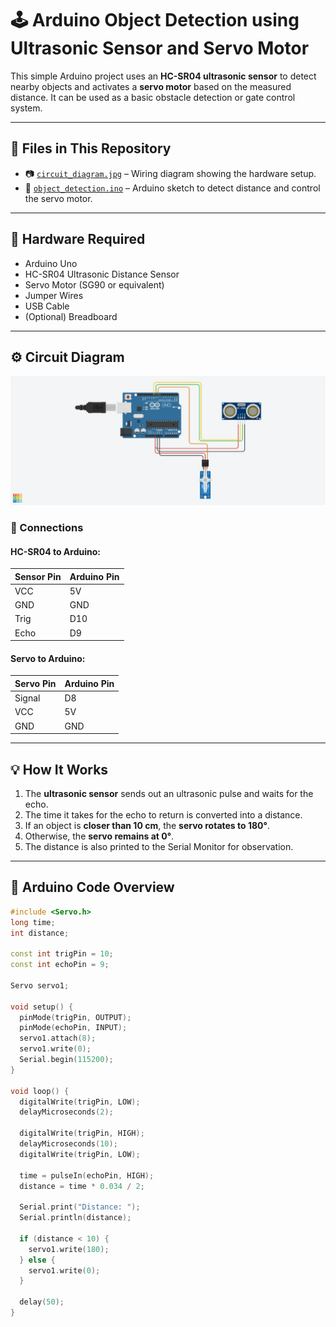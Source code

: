 # 🕹️ Arduino Object Detection using Ultrasonic Sensor and Servo Motor

This simple Arduino project uses an **HC-SR04 ultrasonic sensor** to detect nearby objects and activates a **servo motor** based on the measured distance. It can be used as a basic obstacle detection or gate control system.

---

## 📁 Files in This Repository

- 📷 [`circuit_diagram.jpg`](circuit_diagram.jpg) – Wiring diagram showing the hardware setup.  
- 💾 [`object_detection.ino`](object_detection.ino) – Arduino sketch to detect distance and control the servo motor.

---

## 🔌 Hardware Required

- Arduino Uno  
- HC-SR04 Ultrasonic Distance Sensor  
- Servo Motor (SG90 or equivalent)  
- Jumper Wires  
- USB Cable  
- (Optional) Breadboard

---

## ⚙️ Circuit Diagram

![Circuit Diagram](circuit_diagram.jpg)

### 🔗 Connections

#### HC-SR04 to Arduino:
| Sensor Pin | Arduino Pin |
|------------|--------------|
| VCC        | 5V           |
| GND        | GND          |
| Trig       | D10          |
| Echo       | D9           |

#### Servo to Arduino:
| Servo Pin | Arduino Pin |
|-----------|--------------|
| Signal    | D8           |
| VCC       | 5V           |
| GND       | GND          |

---

## 💡 How It Works

1. The **ultrasonic sensor** sends out an ultrasonic pulse and waits for the echo.
2. The time it takes for the echo to return is converted into a distance.
3. If an object is **closer than 10 cm**, the **servo rotates to 180°**.
4. Otherwise, the **servo remains at 0°**.
5. The distance is also printed to the Serial Monitor for observation.

---

## 🧾 Arduino Code Overview

```cpp
#include <Servo.h>
long time;
int distance;

const int trigPin = 10;
const int echoPin = 9; 

Servo servo1;

void setup() {
  pinMode(trigPin, OUTPUT); 
  pinMode(echoPin, INPUT);
  servo1.attach(8);
  servo1.write(0);
  Serial.begin(115200);
}

void loop() {
  digitalWrite(trigPin, LOW);
  delayMicroseconds(2);
  
  digitalWrite(trigPin, HIGH);
  delayMicroseconds(10);
  digitalWrite(trigPin, LOW);
  
  time = pulseIn(echoPin, HIGH);
  distance = time * 0.034 / 2;
  
  Serial.print("Distance: ");
  Serial.println(distance);

  if (distance < 10) {
    servo1.write(180);
  } else {
    servo1.write(0);
  }

  delay(50);
}
